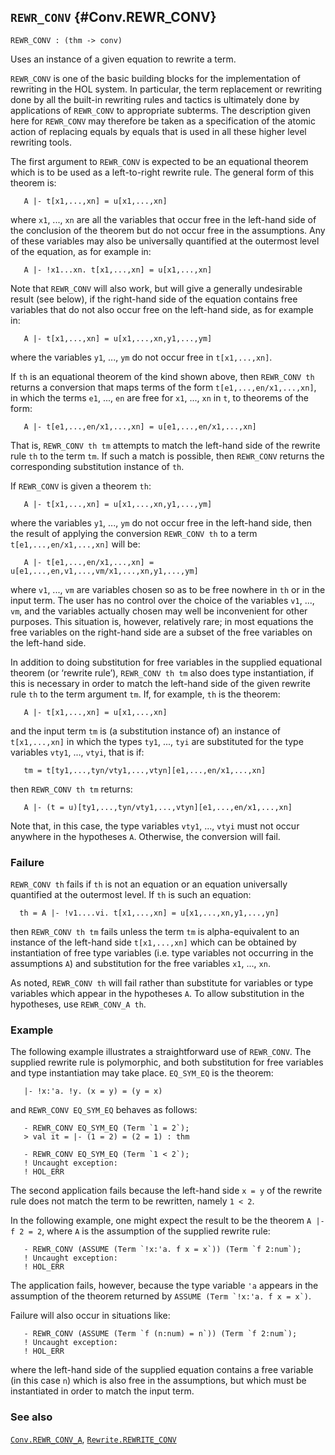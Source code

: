 ## `REWR_CONV` {#Conv.REWR_CONV}


```
REWR_CONV : (thm -> conv)
```



Uses an instance of a given equation to rewrite a term.


`REWR_CONV` is one of the basic building blocks for the implementation of
rewriting in the HOL system. In particular, the term replacement or rewriting
done by all the built-in rewriting rules and tactics is ultimately done by
applications of `REWR_CONV` to appropriate subterms.  The description given
here for `REWR_CONV` may therefore be taken as a specification of the atomic
action of replacing equals by equals that is used in all these higher level
rewriting tools.

The first argument to `REWR_CONV` is expected to be an equational theorem
which is to be used as a left-to-right rewrite rule.  The general form of this
theorem is:
    
       A |- t[x1,...,xn] = u[x1,...,xn]
    
where `x1`, ..., `xn` are all the variables that occur free in the
left-hand side of the conclusion of the theorem but do not occur free in the
assumptions. Any of these variables may also be universally quantified at the
outermost level of the equation, as for example in:
    
       A |- !x1...xn. t[x1,...,xn] = u[x1,...,xn]
    
Note that `REWR_CONV` will also work, but will give a generally
undesirable result (see below), if the right-hand side of the equation contains
free variables that do not also occur free on the left-hand side, as for
example in:
    
       A |- t[x1,...,xn] = u[x1,...,xn,y1,...,ym]
    
where the variables `y1`, ..., `ym` do not occur free in
`t[x1,...,xn]`.

If `th` is an equational theorem of the kind shown above, then
`REWR_CONV th` returns a conversion that maps terms of the form
`t[e1,...,en/x1,...,xn]`, in which the terms `e1`, ..., `en` are free for
`x1`, ..., `xn` in `t`, to theorems of the form:
    
       A |- t[e1,...,en/x1,...,xn] = u[e1,...,en/x1,...,xn]
    
That is, `REWR_CONV th tm` attempts to match the left-hand side of
the rewrite rule `th` to the term `tm`.  If such a match is possible, then
`REWR_CONV` returns the corresponding substitution instance of `th`.

If `REWR_CONV` is given a theorem `th`:
    
       A |- t[x1,...,xn] = u[x1,...,xn,y1,...,ym]
    
where the variables `y1`, ..., `ym` do not occur free in the
left-hand side, then the result of applying the conversion `REWR_CONV th` to
a term `t[e1,...,en/x1,...,xn]` will be:
    
       A |- t[e1,...,en/x1,...,xn] = u[e1,...,en,v1,...,vm/x1,...,xn,y1,...,ym]
    
where `v1`, ..., `vm` are variables chosen so as to be free nowhere
in `th` or in the input term.  The user has no control over the choice of the
variables `v1`, ..., `vm`, and the variables actually chosen may well be
inconvenient for other purposes.  This situation is, however, relatively rare;
in most equations the free variables on the right-hand side are a subset of the
free variables on the left-hand side.

In addition to doing substitution for free variables in the supplied equational
theorem (or ‘rewrite rule’), `REWR_CONV th tm` also does type instantiation,
if this is necessary in order to match the left-hand side of the given rewrite
rule `th` to the term argument `tm`.  If, for example, `th` is the theorem:
    
       A |- t[x1,...,xn] = u[x1,...,xn]
    
and the input term `tm` is (a substitution instance of) an instance
of `t[x1,...,xn]` in which the types `ty1`, ..., `tyi` are substituted for the
type variables `vty1`, ..., `vtyi`, that is if:
    
       tm = t[ty1,...,tyn/vty1,...,vtyn][e1,...,en/x1,...,xn]
    
then `REWR_CONV th tm` returns:
    
       A |- (t = u)[ty1,...,tyn/vty1,...,vtyn][e1,...,en/x1,...,xn]
    
Note that, in this case, the type variables `vty1`, ..., `vtyi` must
not occur anywhere in the hypotheses `A`.  Otherwise, the conversion will fail.

### Failure

`REWR_CONV th` fails if `th` is not an equation or an equation universally
quantified at the outermost level.  If `th` is such an equation:
    
      th = A |- !v1....vi. t[x1,...,xn] = u[x1,...,xn,y1,...,yn]
    
then `REWR_CONV th tm` fails unless the term `tm` is
alpha-equivalent to an instance of the left-hand side `t[x1,...,xn]` which
can be obtained by instantiation of free type variables (i.e. type variables
not occurring in the assumptions `A`) and substitution for the free variables
`x1`, ..., `xn`.

As noted, `REWR_CONV th` will fail rather than substitute for variables or type
variables which appear in the hypotheses `A`.  To allow substitution in the
hypotheses, use `REWR_CONV_A th`.

### Example

The following example illustrates a straightforward use of `REWR_CONV`.
The supplied rewrite rule is polymorphic, and both substitution for free
variables and type instantiation may take place.  `EQ_SYM_EQ` is the theorem:
    
       |- !x:'a. !y. (x = y) = (y = x)
    
and `REWR_CONV EQ_SYM_EQ` behaves as follows:
    
       - REWR_CONV EQ_SYM_EQ (Term `1 = 2`);
       > val it = |- (1 = 2) = (2 = 1) : thm
    
       - REWR_CONV EQ_SYM_EQ (Term `1 < 2`);
       ! Uncaught exception:
       ! HOL_ERR
    
The second application fails because the left-hand side `x = y` of
the rewrite rule does not match the term to be rewritten, namely `1 < 2`.

In the following example, one might expect the result to be the theorem
`A |- f 2 = 2`, where `A` is the assumption of the supplied rewrite rule:
    
       - REWR_CONV (ASSUME (Term `!x:'a. f x = x`)) (Term `f 2:num`);
       ! Uncaught exception:
       ! HOL_ERR
    
The application fails, however, because the type variable
`'a` appears in the assumption of the theorem returned by
`` ASSUME (Term `!x:'a. f x = x`) ``.

Failure will also occur in situations like:
    
       - REWR_CONV (ASSUME (Term `f (n:num) = n`)) (Term `f 2:num`);
       ! Uncaught exception:
       ! HOL_ERR
    
where the left-hand side of the supplied equation contains a free
variable (in this case `n`) which is also free in the assumptions, but which
must be instantiated in order to match the input term.

### See also

[`Conv.REWR_CONV_A`](#Conv.REWR_CONV_A), [`Rewrite.REWRITE_CONV`](#Rewrite.REWRITE_CONV)

